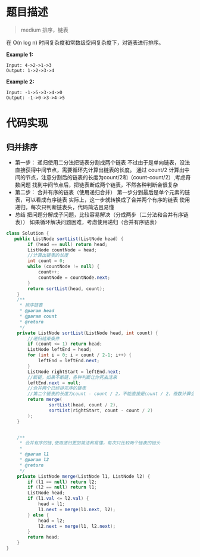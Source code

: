 # 题目描述

> medium 排序，链表

在 O(n log n) 时间复杂度和常数级空间复杂度下，对链表进行排序。

**Example 1:**

```
Input: 4->2->1->3
Output: 1->2->3->4
```

**Example 2:**

```
Input: -1->5->3->4->0
Output: -1->0->3->4->5
```

# 代码实现

## 归并排序

- 第一步： 递归使用二分法把链表分割成两个链表
不过由于是单向链表，没法直接获得中间节点，需要循环先计算出链表的长度。
通过 count/2 计算出中间的节点，注意分割后的链表的长度为count/2和（count-count/2）,考虑奇数问题
找到中间节点后，把链表断成两个链表，不然各种判断会很复杂
- 第二步： 合并有序的链表（使用递归合并）
第一步分到最后是单个元素的链表，可以看成有序链表
实际上，这一步就转换成了合并两个有序的链表
使用递归，每次只判断链表头，代码简洁且易懂
- 总结
把问题分解成子问题，比较容易解决（分成两步（二分法和合并有序链表））
如果循环解决问题困难，考虑使用递归（合并有序链表）

```Java
class Solution {
   public ListNode sortList(ListNode head) {
        if (head == null) return head;
        ListNode countNode = head;
        //计算出链表的长度
        int count = 0;
        while (countNode != null) {
            count++;
            countNode = countNode.next;
        }
        return sortList(head, count);
    }
    /**
     * 排序链表
     * @param head
     * @param count
     * @return
     */
    private ListNode sortList(ListNode head, int count) {
        //递归结束条件
        if (count <= 1) return head;
        ListNode leftEnd = head;
        for (int i = 0; i < count / 2-1; i++) {
            leftEnd = leftEnd.next;
        }
        ListNode rightStart = leftEnd.next;
        //断链，如果不断链，各种判断让你死去活来
        leftEnd.next = null;
        //合并两个已经排完序的链表
        //第二个链表的长度为count - count / 2，不能直接是count / 2，奇数计算会错误
        return merge(
                sortList(head, count / 2),
                sortList(rightStart, count - count / 2)
        );
    }


    /**
     * 合并有序的链,使用递归更加简洁和易懂，每次只比较两个链表的链头
     *
     * @param l1
     * @param l2
     * @return
     */
    private ListNode merge(ListNode l1, ListNode l2) {
        if (l1 == null) return l2;
        if (l2 == null) return l1;
        ListNode head;
        if (l1.val <= l2.val) {
            head = l1;
            l1.next = merge(l1.next, l2);
        } else {
            head = l2;
            l2.next = merge(l1, l2.next);
        }
        return head;
    }
}
```

